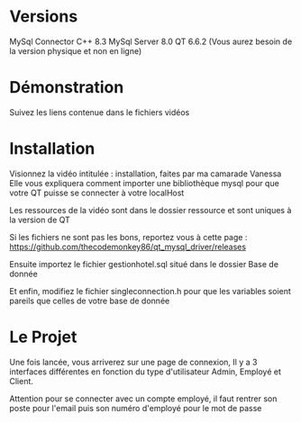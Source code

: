 # Versions

MySql Connector C++ 8.3
MySql Server 8.0
QT 6.6.2 (Vous aurez besoin de la version physique et non en ligne)

# Démonstration
Suivez les liens contenue dans le fichiers vidéos

# Installation

Visionnez la vidéo intitulée : installation, faites par ma camarade Vanessa
Elle vous expliquera comment importer une bibliothèque mysql pour que
votre QT puisse se connecter à votre localHost

Les ressources de la vidéo sont dans le dossier ressource et sont uniques 
à la version de QT

Si les fichiers ne sont pas les bons, reportez vous à cette page :
https://github.com/thecodemonkey86/qt_mysql_driver/releases

Ensuite importez le fichier gestionhotel.sql situé dans le dossier Base de donnée

Et enfin, modifiez le fichier singleconnection.h pour que les 
variables soient pareils que celles de votre base de donnée


# Le Projet

Une fois lancée, vous arriverez sur une page de connexion,
Il y a 3 interfaces différentes en fonction du type d'utilisateur
Admin, Employé et Client.

Attention pour se connecter avec un compte employé, il faut rentrer
son poste pour l'email puis son numéro d'employé pour le mot de passe
